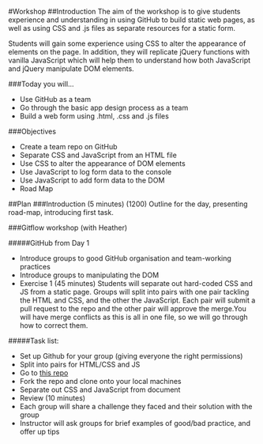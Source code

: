 #Workshop
##Introduction
The aim of the workshop is to give students experience and understanding in using GitHub to build static web pages, as well as using CSS and .js files as separate resources for a static form.

Students will gain some experience using CSS to alter the appearance of elements on the page. In addition, they will replicate jQuery functions with vanilla JavaScript which will help them to understand how both JavaScript and jQuery manipulate DOM elements.


###Today you will...
* Use GitHub as a team
* Go through the basic app design process as a team
* Build a web form using .html, .css and .js files

###Objectives
* Create a team repo on GitHub
* Separate CSS and JavaScript from an HTML file
* Use CSS to alter the appearance of DOM elements
* Use JavaScript to log form data to the console
* Use JavaScript to add form data to the DOM
* Road Map

##Plan
###Introduction (5 minutes) (1200)
Outline for the day, presenting road-map, introducing first task.

###Gitflow workshop (with Heather)

#####GitHub from Day 1
* Introduce groups to good GitHub organisation and team-working practices
* Introduce groups to manipulating the DOM
* Exercise 1 (45 minutes)
Students will separate out hard-coded CSS and JS from a static page. Groups will split into pairs with one pair tackling the HTML and CSS, and the other the JavaScript. Each pair will submit a pull request to the repo and the other pair will approve the merge.You will have merge conflicts as this is all in one file, so we will go through how to correct them.

#####Task list:
* Set up Github for your group (giving everyone the right permissions)
* Split into pairs for HTML/CSS and JS
* Go to [this repo](https://github.com/katbow/FAC8day1)
* Fork the repo and clone onto your local machines
* Separate out CSS and JavaScript from document
* Review (10 minutes)
* Each group will share a challenge they faced and their solution with the group
* Instructor will ask groups for brief examples of good/bad practice, and offer up tips


